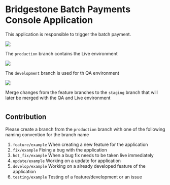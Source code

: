 # Bridgestone Batch Payments Console Application

This application is responsible to trigger the batch payment.

<img src="https://img.shields.io/badge/branch-env%2Fproduction-blue"/>

The `production` branch contains the Live environment

<img src="https://img.shields.io/badge/branch-env%2Fdevelopment-blue"/>

The `development` branch is used for th QA environment

<img src="https://img.shields.io/badge/branch-env%2Fstaging-blue"/>

Merge changes from the feature branches to the `staging` branch that will later be merged with the QA and Live environment

#

## Contribution

Please create a branch from the `production` branch with one of the following naming convention for the branch name

1. `feature/example` When creating a new feature for the application
2. `fix/example` Fixing a bug with the application
3. `hot_fix/example` When a bug fix needs to be taken live immediately 
4. `update/example` Working on a update for application
5. `develop/example` Working on a already developed feature of the application
6. `testing/example` Testing of a feature/development or an issue